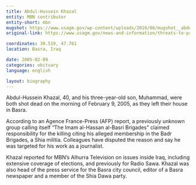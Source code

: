 ```yaml
---
title: Abdul-Hussein Khazal
entity: MBN contributor
entity-short: mbn
mugshot: https://www.usagm.gov/wp-content/uploads/2016/06/mugshot__abdul-hussein-khazal-300x300-200x200.jpg
original-link: https://www.usagm.gov/news-and-information/threats-to-press/abdul-hussein-khazal/

coordinates: 30.519, 47.761
location: Basra, Iraq

date: 2005-02-09
categories: obituary
language: english

layout: biography
---
```


Abdul-Hussein Khazal, 40, and his three-year-old son, Muhammad, were both shot dead on the morning of February 9, 2005, as they left their house in Basra.

According to an Agence France-Press (AFP) report, a previously unknown group calling itself “The Imam al-Hassan al-Basri Brigades” claimed responsibility for the killing citing his alleged membership in the Badr Brigades, a Shia militia. Colleagues have disputed the reason and say he was targeted for his work as a journalist.

Khazal reported for MBN’s Alhurra Television on issues inside Iraq, including extensive coverage of elections, and previously for Radio Sawa. Khazal was also head of the press service for the Basra city council, editor of a Basra newspaper and a member of the Shia Dawa party.